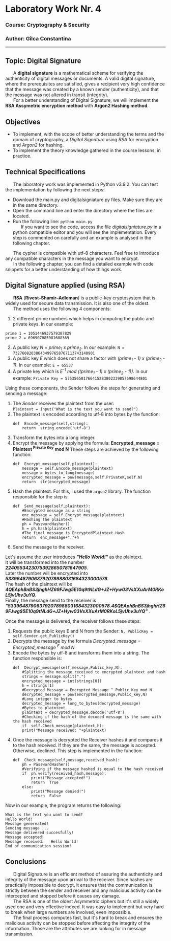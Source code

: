 ﻿# Laboratory Work Nr. 4
### Course: Cryptography & Security
### Author: Gîlca Constantina

----

## Topic: Digital Signature       
&ensp;&ensp;&ensp; A **digital signature** is a mathematical scheme for verifying the authenticity of digital messages or documents. A valid digital signature, where the prerequisites are satisfied, gives a recipient very high confidence that the message was created by a known sender (authenticity), and that the message was not altered in transit (integrity).             
&ensp;&ensp;&ensp; For a better understanding of Digital Signature, we will implement the **RSA Assymetric encryption method** with **Argon2 Hashing method**.       
               
## Objectives       
* To implement, with the scope of better understanding the terms and the domain of cryptography, a *Digital Signature* using *RSA* for encryption and *Argon2* for hashing.       
* To implement the theory knowledge gathered in the course lessons, in practice.       
       
## Technical Specifications
&ensp;&ensp;&ensp; The laboratory work was implemented in Python v3.9.2. You can test the implementation by following the next steps:       
- Download the main.py and digitalsigniature.py files. Make sure they are in the same directory.      
- Open the command line and enter the directory where the files are located.
- Run the following line:
```python main.py```           
&ensp;&ensp;&ensp; If you want to see the code, access the file *digitalsigniature.py* in a python compatible editor and you will see the implementation. Every step is commented on carefully and an example is analysed in the following chapter.       
       
&ensp;&ensp;&ensp; The cypher is compatible with utf-8 characters. Feel free to introduce any compatible characters in the message you want to encrypt.       
&ensp;&ensp;&ensp; In the following chapter, you can find a detailed example with code snippets for a better understanding of how things work.       
       
## Digital Signature applied (using RSA)       
&ensp;&ensp;&ensp; **RSA** (**Rivest–Shamir–Adleman**) is a public-key cryptosystem that is widely used for secure data transmission. It is also one of the oldest.        
&ensp;&ensp;&ensp; The method uses the following 4 components:       
1. 2 different prime numbers which helps in computing the public and private keys. In our example:
```
prime 1 = 1051446937579387829
prime 2 = 696907085081608369
```       
2. A public key  *N = prime<sub>1</sub> x prime<sub>2</sub>*. In our example:
```N = 732760820386434997658767113743140901```       
3. A public key *E* which does not share a factor with *(prime<sub>1</sub> - 1) x (prime<sub>2</sub> - 1)*. In our example:
```E = 65537```       
4. A private key which is *E<sup>-1</sup> mod ((prime<sub>1</sub> - 1) x (prime<sub>2</sub> - 1))*. In our example:
```Private Key = 575356501766415283802339857698644801```       
       
Using these components, the Sender follows the steps for generating and sending a message:       
1. The *Sender* receives the plaintext from the user:             
```Plaintext = input("What is the text you want to send?")```                 
2. The plaintext is encoded according to utf-8 into bytes by the function:                
	```        
	def  Encode_message(self,string):         
		return  string.encode('utf-8')         
	```        
3. Transform the bytes into a long integer.
4. Encrypt the message by applying the formula:
**Encrypted_message = Plaintext <sup>Private Key</sup> mod N**
These steps are achieved by the following function:
	```
	def  Encrypt_message(self,plaintext):
		message = self.Encode_message(plaintext)
		message = bytes_to_long(message)
		encrypted_message = pow(message,self.PrivateK,self.N)
		return  str(encrypted_message)
	```
5. Hash the plaintext. For this, I used the `argon2` library. The function responsible for the step is:
	```
	def  Send_message(self,plaintext):
		#Encrypted message as a string
		enc_message = self.Encrypt_message(plaintext)
		#Hashing the plaintext
		ph = PasswordHasher()
		h = ph.hash(plaintext)
		#The final message is EncryptedPlaintext.Hash
		return  enc_message+"."+h
	```
6. Send the message to the receiver.

Let's assume the user introduces ***"Hello World!"*** as the plaintext.                
It will be transformed into the number ***22405534230753928650781647905***.                                     
Later the number will be encrypted into ***533964879063792078988031684323000578***.                     
The hash of the plaintext will be ***4$QEAphBnBS3jhghHZ69FJwg$5E10q9tNLdG+JZ+Hyw03VsXXuArM0RKoL5jvUhv3uYQ***.      
Finally, the message send to the receiver is ***"533964879063792078988031684323000578.4\$QEAphBnBS3jhghHZ69FJwg$5E10q9tNLdG+JZ+Hyw03VsXXuArM0RKoL5jvUhv3uYQ"*** .                             
                                 
Once the message is delivered, the receiver follows these steps:       

1. Requests the public keys E and N from the Sender:
```N, PublicKey = self.Sender.get_PublicKey()```
2. Decrypts the message by the formula *Decrypted_message = Encrypted_message <sup>E</sup> mod N*
3. Encode the bytes by utf-8 and transforms them into a string.
The function responsible is:
	```
	def  Decrypt_message(self,message,Public_key,N):
		#Splitting the message received to encrypted plaintext and hash
		strings = message.split(".")
		encrypted_message = int(strings[0])
		h = strings[1]
		#Decrypted Message = Encrypted Message ^ Public Key mod N
		decrypted_message = pow(encrypted_message,Public_key,N)
		#Long integer to bytes
		decrypted_message = long_to_bytes(decrypted_message)
		#Bytes to plaintext
		plaintext = decrypted_message.decode('utf-8')
		#Checking if the hash of the decoded message is the same with the hash received
		if  self.Check_message(plaintext,h):
		print("Message received: "+plaintext)
	```
4. Once the message is decrypted the Receiver hashes it and compares it to the hash received. If they are the same, the message is accepted. Otherwise, declined. 
This step is implemented in the function:
	```
	def  Check_message(self,message,received_hash):
		ph = PasswordHasher()
		#Verifying if the message hashed is equal to the hash received
		if  ph.verify(received_hash,message):
			print("Message accepted!")
			return  True
		else:
			print("Message denied!")
			return  False
	```                   
Now in our example, the program returns the following:
```
What is the text you want to send? 
Hello World!
Message genereated!
Sending message ...
Message delivered succesfully!
Message accepted!
Message received:   Hello World!
End of communication session!
```
## Conclusions       
&ensp;&ensp;&ensp; Digital Signature is an efficient method of assuring the authenticity and integrity of the message upon arrival to the receiver. Since hashes are practically impossible to decrypt, it ensures that the communication is strictly between the sender and receiver and any malicious activity can be intercepted and stopped before it causes any damage.      
&ensp;&ensp;&ensp; The RSA is one of the oldest Asymmetric ciphers but it's still a widely used one and very effective indeed. It was easy to implement but very hard to break when large numbers are involved, even impossible.     
&ensp;&ensp;&ensp; The final process computes fast, but it's hard to break and ensures the malicious activity can be stopped before affecting the integrity of the information. Those are the attributes we are looking for in message transmission.     


